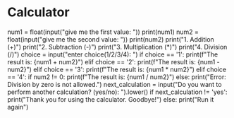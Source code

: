 # Calculator
num1 = float(input("give me the first value:  "))
print(num1)
num2 = float(input("give me the second value:  "))
print(num2)
print("1. Addition (+)")
print("2. Subtraction (-)")
print("3. Multiplication (*)")
print("4. Division (/)")
choice = input("enter choice(1/2/3/4): ")
if choice == '1':
    print(f"The result is: {num1 + num2}")
elif choice == '2':
    print(f"The result is: {num1 - num2}")
elif choice == '3':
    print(f"The result is: {num1 * num2}")
elif choice == '4':
    if num2 != 0:
        print(f"The result is: {num1 / num2}")
    else:
        print("Error: Division by zero is not allowed.")
next_calculation = input("Do you want to perform another calculation? (yes/no): ").lower()
if next_calculation != 'yes':
    print("Thank you for using the calculator. Goodbye!")
else:
    print("Run it again")
